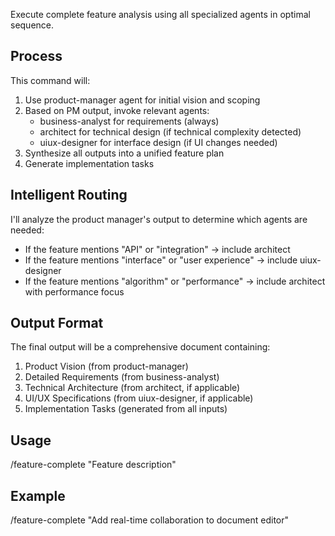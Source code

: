 Execute complete feature analysis using all specialized agents in optimal sequence.

## Process

This command will:
1. Use product-manager agent for initial vision and scoping
2. Based on PM output, invoke relevant agents:
   - business-analyst for requirements (always)
   - architect for technical design (if technical complexity detected)
   - uiux-designer for interface design (if UI changes needed)
3. Synthesize all outputs into a unified feature plan
4. Generate implementation tasks

## Intelligent Routing

I'll analyze the product manager's output to determine which agents are needed:
- If the feature mentions "API" or "integration" → include architect
- If the feature mentions "interface" or "user experience" → include uiux-designer
- If the feature mentions "algorithm" or "performance" → include architect with performance focus

## Output Format

The final output will be a comprehensive document containing:
1. Product Vision (from product-manager)
2. Detailed Requirements (from business-analyst)
3. Technical Architecture (from architect, if applicable)
4. UI/UX Specifications (from uiux-designer, if applicable)
5. Implementation Tasks (generated from all inputs)

## Usage
/feature-complete "Feature description"

## Example
/feature-complete "Add real-time collaboration to document editor"